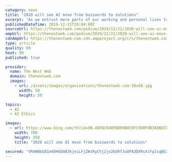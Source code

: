 ```yaml
---
category: news
title: "2020 will see AI move from buzzwords to solutions"
excerpt: "As we entrust more parts of our working and personal lives to AI-powered applications, the ethics of AI is becoming an increasingly important consideration. One of the most important ethical questions is about intention — for example, where, when and how AI interacts with the analogue reality that we have all been accustomed to live in."
publishedDateTime: 2019-12-21T20:04:00Z
sourceUrl: https://thenextweb.com/podium/2019/12/21/2020-will-see-ai-move-from-buzzwords-to-solutions/
ampUrl: https://thenextweb.com/podium/2019/12/21/2020-will-see-ai-move-from-buzzwords-to-solutions/amp/
cdnAmpUrl: https://thenextweb-com.cdn.ampproject.org/c/s/thenextweb.com/podium/2019/12/21/2020-will-see-ai-move-from-buzzwords-to-solutions/amp/
type: article
quality: 89
heat: 90
published: true

provider:
  name: The Next Web
  domain: thenextweb.com
  images:
    - url: /assets/images/organizations/thenextweb.com-50x50.jpg
      width: 50
      height: 50

topics:
  - AI
  - AI Ethics

images:
  - url: https://www.bing.com/th?id=ON.48FBC940FB009B8F0FC9D0F0B3A9BDCE
    width: 700
    height: 350
    title: "2020 will see AI move from buzzwords to solutions"

secured: "VRmNNbG81m4OHbDUB3kjeiLFjZWiRyCYj2jo2bGRfJu8PA3DXRsXcFpIsqBEZtl+iMh1s4GRu+dQfGSDVoKVzIwIES1iiCpuKYk46BZ03qWBrJz3KnZg+7o77waVqtdcu7h500rnIcjxvwF5swg0k6AQlMUdRpiXcNyj+7rzoSlG9WDqpg1EOx4h1t9AM3XZrVIst8iKyNXtmbrk711n3lvorsLonCpmPHQ4Gt3x4jti043bwTKRA517+fMq+jy1Q7NNM5zqslezNCVL92UG3A==;k8fLOWQFzQsgeEwFejAEeA=="
---
```


